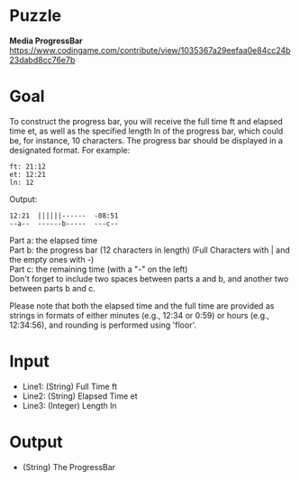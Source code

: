 # Puzzle
**Media ProgressBar** https://www.codingame.com/contribute/view/1035367a29eefaa0e84cc24b23dabd8cc76e7b

# Goal
To construct the progress bar, you will receive the full time ft and elapsed time et, as well as the specified length ln of the progress bar, which could be, for instance, 10 characters. The progress bar should be displayed in a designated format. For example:
```
ft: 21:12
et: 12:21
ln: 12
```

Output:
```
12:21  ||||||------  -08:51
--a--  ------b-----  ---c--
```

Part a: the elapsed time  
Part b: the progress bar (12 characters in length) (Full Characters with | and the empty ones with -)  
Part c: the remaining time (with a "-" on the left)  
Don't forget to include two spaces between parts a and b, and another two between parts b and c.  

Please note that both the elapsed time and the full time are provided as strings in formats of either minutes (e.g., 12:34 or 0:59) or hours (e.g., 12:34:56), and rounding is performed using 'floor'.

# Input
* Line1: (String) Full Time ft
* Line2: (String) Elapsed Time et
* Line3: (Integer) Length ln

# Output
* (String) The ProgressBar
